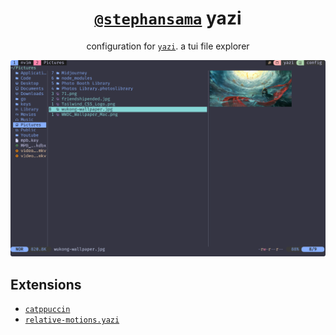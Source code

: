 <div align="center">

# [`@stephansama`](https://github.com/stephansama/yazi) yazi

configuration for [`yazi`](https://yazi-rs.github.io/). a tui file explorer

</div>

![screenshot](https://raw.githubusercontent.com/stephansama/static/refs/heads/main/images/yazi.png)

## Extensions

- [`catppuccin`](https://github.com/catppuccin/yazi)
- [`relative-motions.yazi`](https://github.com/dedukun/relative-motions.yazi)

